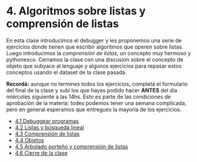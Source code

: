 # 4. Algoritmos sobre listas y comprensión de listas
En esta clase introducimos el debugger y les proponemos una serie de ejercicios donde tienen que escribir algoritmos que operen sobre listas. Luego introducimos la _comprensión de listas_, un concepto muy hermoso y pythonesco. Cerramos la clase con una discusión sobre el concepto de objeto que subyace al lenguaje y algunos ejercicios para repasar estos conceptos usando el dataset de la clase pasada.

**Recordá:** aunque no termines todos los ejercicios, completá el formulario del final de la clase y subí los que hayas podido hacer **ANTES** del día miércoles siguiente a las 14hs. Esto es parte de las condiciones de aprobación de la materia: todes podemos tener una semana complicada, pero en general esperamos que entregues la mayoría de los ejercicios.

* [4.1 Debuggear programas](01_Debugger.md)
* [4.2 Listas y búsqueda lineal](02_IteradoresLista.md)
* [4.3 Comprensión de listas](03_Comprension_Listas.md)
* [4.4 Objetos](04_Objetos.md)
* [4.5 Arbolado porteño y comprensión de listas](05_Arboles2_LC.md)
* [4.6 Cierre de la clase](06_Cierre.md)

